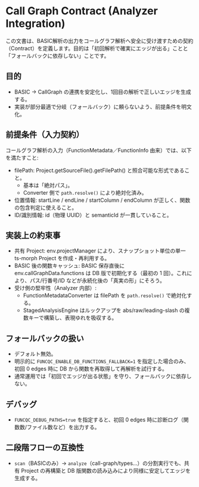 # Call Graph Contract (Analyzer Integration)

この文書は、BASIC解析の出力をコールグラフ解析へ安全に受け渡すための契約（Contract）を定義します。目的は「初回解析で確実にエッジが出る」ことと「フォールバックに依存しない」ことです。

## 目的
- BASIC → CallGraph の連携を安定化し、1回目の解析で正しいエッジを生成する。
- 実装が部分最適で分岐（フォールバック）に頼らないよう、前提条件を明文化。

## 前提条件（入力契約）
コールグラフ解析の入力（FunctionMetadata／FunctionInfo 由来）では、以下を満たすこと:

- filePath: Project.getSourceFile().getFilePath() と照合可能な形式であること。
  - 基本は「絶対パス」。
  - Converter 側で `path.resolve()` により絶対化済み。
- 位置情報: startLine / endLine / startColumn / endColumn が正しく、関数の包含判定に使えること。
- ID/識別情報: id（物理 UUID）と semanticId が一貫していること。

## 実装上の約束事
- 共有 Project: env.projectManager により、スナップショット単位の単一 ts-morph Project を作成・再利用する。
- BASIC 後の関数キャッシュ: BASIC 保存直後に env.callGraphData.functions は DB 版で初期化する（最初の 1 回）。これにより、パス/行番号/ID などが永続化後の「真実の形」にそろう。
- 受け側の堅牢性（Analyzer 内部）:
  - FunctionMetadataConverter は filePath を `path.resolve()` で絶対化する。
  - StagedAnalysisEngine はルックアップを abs/raw/leading-slash の複数キーで構築し、表現ゆれを吸収する。

## フォールバックの扱い
- デフォルト無効。
- 明示的に `FUNCQC_ENABLE_DB_FUNCTIONS_FALLBACK=1` を指定した場合のみ、初回 0 edges 時に DB から関数を再取得して再解析を試行する。
- 通常運用では「初回でエッジが出る状態」を守り、フォールバックに依存しない。

## デバッグ
- `FUNCQC_DEBUG_PATHS=true` を指定すると、初回 0 edges 時に診断ログ（関数数/ファイル数など）を出力する。

## 二段階フローの互換性
- `scan`（BASICのみ）→ `analyze`（call-graph/types…）の分割実行でも、共有 Project の再構築と DB 版関数の読み込みにより同様に安定してエッジを生成する。

